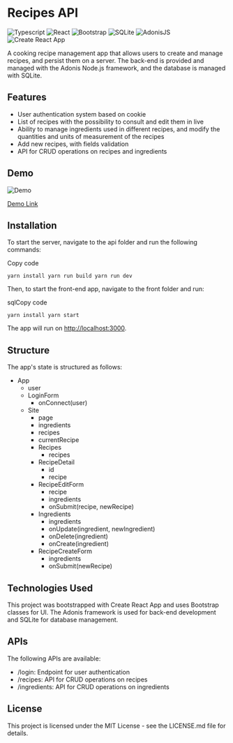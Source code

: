 # Recipes API
![Typescript](https://img.shields.io/badge/Typescript-61DAFB?style=for-the-badge&logo=react&logoColor=white) ![React](https://img.shields.io/badge/React-61DAFB?style=for-the-badge&logo=react&logoColor=white) ![Bootstrap](https://img.shields.io/badge/Bootstrap-563D7C?style=for-the-badge&logo=bootstrap&logoColor=white) ![SQLite](https://img.shields.io/badge/SQLite-07405E?style=for-the-badge&logo=sqlite&logoColor=white) ![AdonisJS](https://img.shields.io/badge/AdonisJS-220052?style=for-the-badge&logo=adonisjs&logoColor=white) ![Create React App](https://img.shields.io/badge/Create%20React%20App-000000?style=for-the-badge&logo=create-react-app&logoColor=white)


A cooking recipe management app that allows users to create and manage recipes, and persist them on a server. The back-end is provided and managed with the Adonis Node.js framework, and the database is managed with SQLite.

## Features

-   User authentication system based on cookie
-   List of recipes with the possibility to consult and edit them in live
-   Ability to manage ingredients used in different recipes, and modify the quantities and units of measurement of the recipes
-   Add new recipes, with fields validation
-   API for CRUD operations on recipes and ingredients

## Demo

![Demo](https://github.com/BjzArchi/RecipesApi/blob/master/Loom-_-RecipesApi.gif)

[Demo Link](https://recipes-api-zbj.netlify.app/)

## Installation

To start the server, navigate to the api folder and run the following commands:

Copy code

`yarn install yarn run build yarn run dev`

Then, to start the front-end app, navigate to the front folder and run:

sqlCopy code

`yarn install yarn start`

The app will run on [http://localhost:3000](http://localhost:3000/).

## Structure

The app's state is structured as follows:

-   App
    -   user
    -   LoginForm
        -   onConnect(user)
    -   Site
        -   page
        -   ingredients
        -   recipes
        -   currentRecipe
        -   Recipes
            -   recipes
        -   RecipeDetail
            -   id
            -   recipe
        -   RecipeEditForm
            -   recipe
            -   ingredients
            -   onSubmit(recipe, newRecipe)
        -   Ingredients
            -   ingredients
            -   onUpdate(ingredient, newIngredient)
            -   onDelete(ingredient)
            -   onCreate(ingredient)
        -   RecipeCreateForm
            -   ingredients
            -   onSubmit(newRecipe)

## Technologies Used

This project was bootstrapped with Create React App and uses Bootstrap classes for UI. The Adonis framework is used for back-end development and SQLite for database management.

## APIs

The following APIs are available:

-   /login: Endpoint for user authentication
-   /recipes: API for CRUD operations on recipes
-   /ingredients: API for CRUD operations on ingredients

## License

This project is licensed under the MIT License - see the LICENSE.md file for details.
